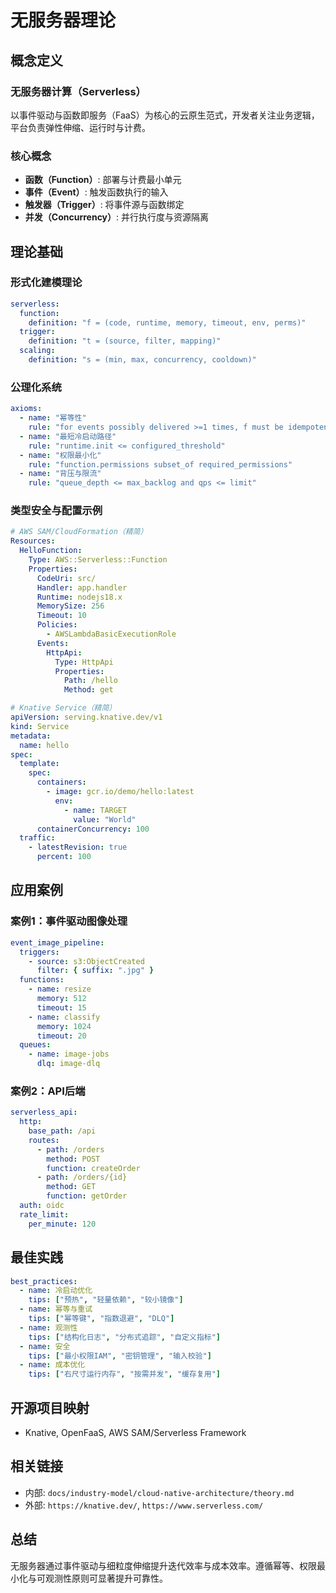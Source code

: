 # 无服务器理论

## 概念定义

### 无服务器计算（Serverless）

以事件驱动与函数即服务（FaaS）为核心的云原生范式，开发者关注业务逻辑，平台负责弹性伸缩、运行时与计费。

### 核心概念

- **函数（Function）**: 部署与计费最小单元
- **事件（Event）**: 触发函数执行的输入
- **触发器（Trigger）**: 将事件源与函数绑定
- **并发（Concurrency）**: 并行执行度与资源隔离

## 理论基础

### 形式化建模理论

```yaml
serverless:
  function:
    definition: "f = (code, runtime, memory, timeout, env, perms)"
  trigger:
    definition: "t = (source, filter, mapping)"
  scaling:
    definition: "s = (min, max, concurrency, cooldown)"
```

### 公理化系统

```yaml
axioms:
  - name: "幂等性"
    rule: "for events possibly delivered >=1 times, f must be idempotent"
  - name: "最短冷启动路径"
    rule: "runtime.init <= configured_threshold"
  - name: "权限最小化"
    rule: "function.permissions subset_of required_permissions"
  - name: "背压与限流"
    rule: "queue_depth <= max_backlog and qps <= limit"
```

### 类型安全与配置示例

```yaml
# AWS SAM/CloudFormation（精简）
Resources:
  HelloFunction:
    Type: AWS::Serverless::Function
    Properties:
      CodeUri: src/
      Handler: app.handler
      Runtime: nodejs18.x
      MemorySize: 256
      Timeout: 10
      Policies:
        - AWSLambdaBasicExecutionRole
      Events:
        HttpApi:
          Type: HttpApi
          Properties:
            Path: /hello
            Method: get
```

```yaml
# Knative Service（精简）
apiVersion: serving.knative.dev/v1
kind: Service
metadata:
  name: hello
spec:
  template:
    spec:
      containers:
        - image: gcr.io/demo/hello:latest
          env:
            - name: TARGET
              value: "World"
      containerConcurrency: 100
  traffic:
    - latestRevision: true
      percent: 100
```

## 应用案例

### 案例1：事件驱动图像处理

```yaml
event_image_pipeline:
  triggers:
    - source: s3:ObjectCreated
      filter: { suffix: ".jpg" }
  functions:
    - name: resize
      memory: 512
      timeout: 15
    - name: classify
      memory: 1024
      timeout: 20
  queues:
    - name: image-jobs
      dlq: image-dlq
```

### 案例2：API后端

```yaml
serverless_api:
  http:
    base_path: /api
    routes:
      - path: /orders
        method: POST
        function: createOrder
      - path: /orders/{id}
        method: GET
        function: getOrder
  auth: oidc
  rate_limit:
    per_minute: 120
```

## 最佳实践

```yaml
best_practices:
  - name: 冷启动优化
    tips: ["预热", "轻量依赖", "较小镜像"]
  - name: 幂等与重试
    tips: ["幂等键", "指数退避", "DLQ"]
  - name: 观测性
    tips: ["结构化日志", "分布式追踪", "自定义指标"]
  - name: 安全
    tips: ["最小权限IAM", "密钥管理", "输入校验"]
  - name: 成本优化
    tips: ["右尺寸运行内存", "按需并发", "缓存复用"]
```

## 开源项目映射

- Knative, OpenFaaS, AWS SAM/Serverless Framework

## 相关链接

- 内部: `docs/industry-model/cloud-native-architecture/theory.md`
- 外部: `https://knative.dev/`, `https://www.serverless.com/`

## 总结

无服务器通过事件驱动与细粒度伸缩提升迭代效率与成本效率。遵循幂等、权限最小化与可观测性原则可显著提升可靠性。

